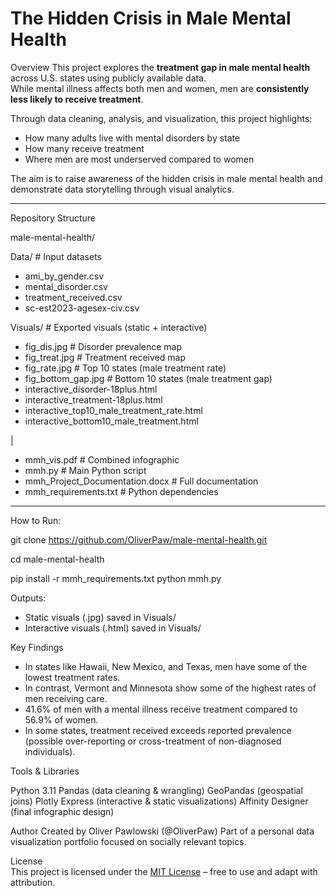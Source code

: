 # The Hidden Crisis in Male Mental Health

Overview
This project explores the **treatment gap in male mental health** across U.S. states using publicly available data.  
While mental illness affects both men and women, men are **consistently less likely to receive treatment**.  

Through data cleaning, analysis, and visualization, this project highlights:
- How many adults live with mental disorders by state  
- How many receive treatment  
- Where men are most underserved compared to women  

The aim is to raise awareness of the hidden crisis in male mental health and demonstrate data storytelling through visual analytics.

---

Repository Structure

male-mental-health/

Data/ # Input datasets
- ami_by_gender.csv
- mental_disorder.csv
- treatment_received.csv
- sc-est2023-agesex-civ.csv

Visuals/ # Exported visuals (static + interactive)
- fig_dis.jpg # Disorder prevalence map
- fig_treat.jpg # Treatment received map
- fig_rate.jpg # Top 10 states (male treatment rate)
- fig_bottom_gap.jpg # Bottom 10 states (male treatment gap)
- interactive_disorder-18plus.html
- interactive_treatment-18plus.html
- interactive_top10_male_treatment_rate.html
- interactive_bottom10_male_treatment.html

|

- mmh_vis.pdf # Combined infographic
- mmh.py # Main Python script
- mmh_Project_Documentation.docx # Full documentation
- mmh_requirements.txt # Python dependencies

---

How to Run:

git clone https://github.com/OliverPaw/male-mental-health.git

cd male-mental-health

pip install -r mmh_requirements.txt
python mmh.py

Outputs:
- Static visuals (.jpg) saved in Visuals/
- Interactive visuals (.html) saved in Visuals/

Key Findings
- In states like Hawaii, New Mexico, and Texas, men have some of the lowest treatment rates.
- In contrast, Vermont and Minnesota show some of the highest rates of men receiving care.
- 41.6% of men with a mental illness receive treatment compared to 56.9% of women.
- In some states, treatment received exceeds reported prevalence (possible over-reporting or cross-treatment of non-diagnosed individuals).

Tools & Libraries

Python 3.11
Pandas (data cleaning & wrangling)
GeoPandas (geospatial joins)
Plotly Express (interactive & static visualizations)
Affinity Designer (final infographic design)

Author
Created by Oliver Pawlowski (@OliverPaw)
Part of a personal data visualization portfolio focused on socially relevant topics.

License  
This project is licensed under the [MIT License](https://opensource.org/licenses/MIT) – free to use and adapt with attribution.
